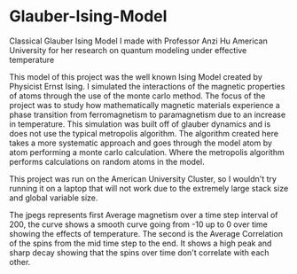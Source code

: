 # Glauber-Ising-Model
Classical Glauber Ising Model I made with Professor Anzi Hu American University for her research on quantum modeling under effective temperature

This model of this project was the well known Ising Model created by Physicist Ernst Ising. I simulated the interactions of the magnetic properties of atoms through the use of the monte carlo method. The focus of the project was to study how mathematically magnetic materials experience a phase transition from ferromagnetism to paramagnetism due to an increase in temperature. This simulation was built off of glauber dynamics and is does not use the typical metropolis algorithm. The algorithm created here takes a more systematic approach and goes through the model atom by atom performing a monte carlo calculation. Where the metropolis algorithm performs calculations on random atoms in the model.

This project was run on the American University Cluster, so I wouldn't try running it on a laptop that will not work due to the extremely large stack size and global variable size. 

The jpegs represents first Average magnetism over a time step interval of 200, the curve shows a smooth curve going from -10 up to 0 over time showing the effects of temperature. The second is the Average Correlation of the spins from the mid time step to the end. It shows a high peak and sharp decay showing that the spins over time don't correlate with each other. 
